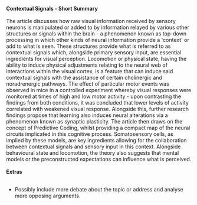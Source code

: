 **Contextual Signals - Short Summary**
<br><br>
The article discusses how raw visual information received by sensory neurons is manipulated or added to by information relayed by various other structures or signals within the brain - a phenomenon known as top-down processing in which other kinds of neural information provide a 'context' or add to what is seen. These structures provide what is referred to as contextual signals which, alongside primary sensory input, are essential ingredients for visual perception. Locomotion or physical state, having the ability to induce physical adjustments relating to the neural web of interactions within the visual cortex, is a feature that can induce said contextual signals with the assistance of certain cholinergic and noradrenergic pathways. The effect of particular motor events was observed in mice in a controlled experiment whereby visual responses were monitored at times of high and low motor activity - upon contrasting the findings from both conditions, it was concluded that lower levels of activity correlated with weakened visual response. Alongside this, further research findings propose that learning also induces neural alterations via a phenomenon known as synaptic plasticity. The article then draws on the concept of Predictive Coding, whilst providing a compact map of the neural circuits implicated in this cognitive process. Somatosensory cells, as implied by these models, are key ingredients allowing for the collaboration between contextual signals and sensory input in this context. Alongside behavioural state and locomotion, the theory also suggests that mental models or the preconstructed expectations can influence what is perceived. 
<br><br>
**Extras**
<br><br>
- Possibly include more debate about the topic or address and analyse more opposing arguments. 
